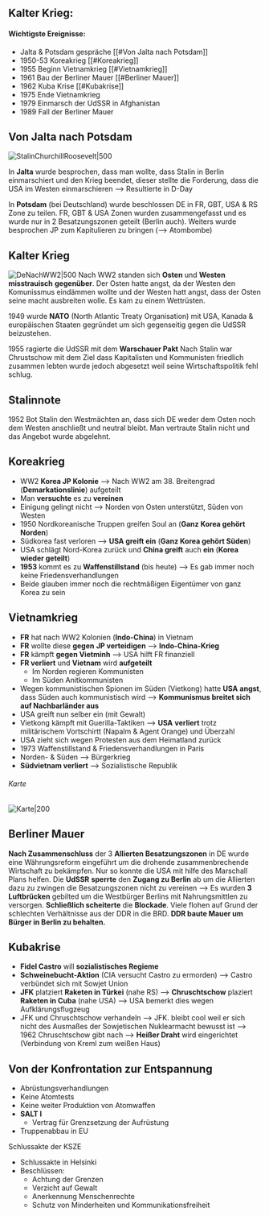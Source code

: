 ## Kalter Krieg:
#### Wichtigste Ereignisse:
- Jalta & Potsdam gespräche [[#Von Jalta nach Potsdam]]
- 1950-53 Koreakrieg [[#Koreakrieg]]
- 1955 Beginn Vietnamkrieg [[#Vietnamkrieg]]
- 1961 Bau der Berliner Mauer [[#Berliner Mauer]]
- 1962 Kuba Krise [[#Kubakrise]]
- 1975 Ende Vietnamkrieg
- 1979 Einmarsch der UdSSR in Afghanistan
- 1989 Fall der Berliner Mauer

## Von Jalta nach Potsdam
![StalinChurchillRoosevelt|500](https://cdn.discordapp.com/attachments/613625981219110914/981211473722347570/unknown.png)


In **Jalta** wurde besprochen, dass man wollte, dass Stalin in Berlin einmarschiert und den Krieg beendet, dieser stellte die Forderung, dass die USA im Westen einmarschieren --> Resultierte in D-Day

In **Potsdam** (bei Deutschland) wurde beschlossen DE in FR, GBT, USA & RS Zone zu teilen. FR, GBT & USA Zonen wurden zusammengefasst und es wurde nur in 2 Besatzungszonen geteilt (Berlin auch). Weiters wurde besprochen JP zum Kapitulieren zu bringen (--> Atombombe)

## Kalter Krieg
![DeNachWW2|500](https://www.hdg.de/lemo/img_hd/bestand/objekte/nachkriegsjahre/besatzungszonen_karte_1987-03-061.jpg)
Nach WW2 standen sich **Osten** und **Westen** **misstrauisch** **gegenüber**. Der Osten hatte angst, da der Westen den Komunissmus eindämmen wollte und der Westen hatt angst, dass der Osten seine macht ausbreiten wolle. Es kam zu einem Wettrüsten.

1949 wurde **NATO** (North Atlantic Treaty Organisation) mit USA, Kanada & europäischen Staaten gegründet um sich gegenseitig gegen die UdSSR beizustehen.

1955 ragierte die UdSSR mit dem **Warschauer Pakt**
Nach Stalin war Chrustschow mit dem Ziel dass Kapitalisten und Kommunisten friedlich zusammen lebten wurde jedoch abgesetzt weil seine Wirtschaftspolitik fehl schlug.

## Stalinnote
1952 Bot Stalin den Westmächten an, dass sich DE weder dem Osten noch dem Westen anschließt und neutral bleibt. Man vertraute Stalin nicht und das Angebot wurde abgelehnt.

## Koreakrieg
- WW2 **Korea JP Kolonie** --> Nach WW2 am 38. Breitengrad (**Demarkationslinie**) aufgeteilt
- Man **versuchte** es zu **vereinen**
- Einigung gelingt nicht --> Norden von Osten unterstützt, Süden von Westen
- 1950 Nordkoreanische Truppen greifen Soul an (**Ganz Korea gehört Norden**)
- Südkorea fast verloren --> **USA greift ein** (**Ganz Korea gehört Süden**)
- USA schlägt Nord-Korea zurück und **China greift** auch **ein** (**Korea wieder geteilt**)
- **1953** kommt es zu **Waffenstillstand** (bis heute) --> Es gab immer noch keine Friedensverhandlungen
- Beide glauben immer noch die rechtmäßigen Eigentümer von ganz Korea zu sein

## Vietnamkrieg
- **FR** hat nach WW2 Kolonien (**Indo-China**) in Vietnam
- **FR** wollte diese **gegen** **JP verteidigen** --> **Indo-China-Krieg**
- **FR** kämpft **gegen Vietminh** --> USA hilft FR finanziell
- **FR verliert** und **Vietnam** wird **aufgeteilt**
	- Im Norden regieren Kommunisten
	- Im Süden Anitkommunisten
- Wegen kommunistischen Spionen im Süden (Vietkong) hatte **USA** **angst**, dass Süden auch kommunistisch wird --> **Kommunismus breitet sich auf Nachbarländer aus**
- USA greift nun selber ein (mit Gewalt)
- Vietkong kämpft mit Guerilla-Taktiken --> **USA** **verliert** trotz militärischem Vortschirtt (Napalm & Agent Orange) und Überzahl
- USA zieht sich wegen Protesten aus dem Heimatland zurück
- 1973 Waffenstillstand & Friedensverhandlungen in Paris
- Norden- & Süden --> Bürgerkrieg
- **Südvietnam verliert** --> Sozialistische Republik
  
###### Karte
![Karte|200](https://i.pinimg.com/474x/57/04/29/570429a229a1dd739a4d3c03b3bb3217--north-vietnam-vietnam-map.jpg)


## Berliner Mauer
**Nach Zusammenschluss** der 3 **Allierten Besatzungszonen** in DE wurde eine Währungsreform eingeführt um die drohende zusammenbrechende Wirtschaft zu bekämpfen. Nur so konnte die USA mit hilfe des Marschall Plans helfen.
Die **UdSSR** **sperrte** den **Zugang zu Berlin** ab um die Allierten dazu zu zwingen die Besatzungszonen nicht zu vereinen --> Es wurden **3 Luftbrücken** gebilted um die Westbürger Berlins mit Nahrungsmittlen zu versorgen. **Schließlich scheiterte** die **Blockade**.
Viele flohen auf Grund der schlechten Verhältnisse aus der DDR in die BRD. **DDR baute Mauer um Bürger in Berlin zu behalten.** 

## Kubakrise
- **Fidel Castro** will **sozialistisches Regieme**
- **Schweinebucht-Aktion** (CIA versucht Castro zu ermorden) --> Castro verbündet sich mit Sowjet Union
- **JFK** platziert **Raketen in Türkei** (nahe RS) --> **Chruschtschow** plaziert **Raketen in Cuba** (nahe USA) --> USA bemerkt dies wegen Aufklärungsflugzeug
- JFK und Chruschtschow verhandeln --> JFK. bleibt cool weil er sich nicht des Ausmaßes der Sowjetischen Nuklearmacht bewusst ist --> 1962 Chruschtschow gibt nach --> **Heißer Draht** wird eingerichtet (Verbindung von Kreml zum weißen Haus)

## Von der Konfrontation zur Entspannung
- Abrüstungsverhandlungen
- Keine Atomtests
- Keine weiter Produktion von Atomwaffen
- **SALT I**
	- Vertrag für Grenzsetzung der Aufrüstung
- Truppenabbau in EU

Schlussakte der KSZE 
- Schlussakte in Helsinki
- Beschlüssen:
	- Achtung der Grenzen
	- Verzicht auf Gewalt
	- Anerkennung Menschenrechte
	- Schutz von Minderheiten und Kommunikationsfreiheit
